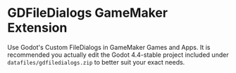 # GDFileDialogs GameMaker Extension
Use Godot's Custom FileDialogs in GameMaker Games and Apps. It is recommended you actually edit the Godot 4.4-stable project included under `datafiles/gdfiledialogs.zip` to better suit your exact needs.
